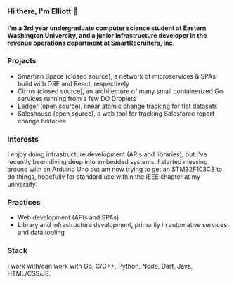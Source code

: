 ### Hi there, I'm Elliott 👋

#### I'm a 3rd year undergraduate computer science student at Eastern Washington University, and a junior infrastructure developer in the revenue operations department at SmartRecruiters, Inc.

### Projects

- Smartian Space (closed source), a network of microservices & SPAs build with DRF and React, respectively
- Cirrus (closed source), an architecture of many small containerized Go services running from a few DO Droplets
- Ledger (open source), linear atomic change tracking for flat datasets
- Saleshouse (open source), a web tool for tracking Salesforce report change histories

### Interests

I enjoy doing infrastructure development (APIs and libraries), but I've recently been diving deep into embedded systems. I started messing around with an Arduino Uno but am now trying to get an STM32F103C8 to do things, hopefully for standard use within the IEEE chapter at my university.

### Practices

- Web development (APIs and SPAs)
- Library and infrastructure development, primarily in automative services and data tooling

### Stack

I work with/can work with Go, C/C++, Python, Node, Dart, Java, HTML/CSS/JS.
